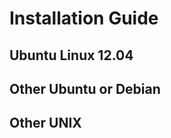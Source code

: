 
Installation Guide
==================


Ubuntu Linux 12.04
------------------




Other Ubuntu or Debian
----------------------





Other UNIX
----------

